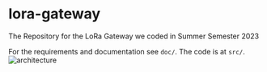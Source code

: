 # lora-gateway
The Repository for the LoRa Gateway we coded in Summer Semester 2023

For the requirements and documentation see `doc/`. The code is at `src/`.
![architecture](https://github.com/Code-Mozart/lora-gateway/assets/51988056/523bf03b-a573-4287-8a6f-2c839ece42f6)
